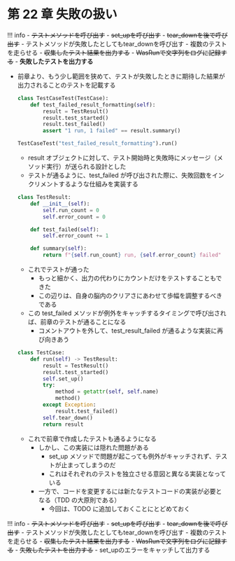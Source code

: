 # 第 22 章 失敗の扱い

<!-- prettier-ignore -->
!!! info 
    - <s>テストメソッドを呼び出す</s>
    - <s>set_upを呼び出す</s>
    - <s>tear_downを後で呼び出す</s>
    - テストメソッドが失敗したとしてもtear_downを呼び出す
    - 複数のテストを走らせる
    - <s>収集したテスト結果を出力する</s>
    - <s>WasRunで文字列をログに記録する</s>
    - **失敗したテストを出力する**

-   前章より、もう少し範囲を狭めて、テストが失敗したときに期待した結果が出力されることのテストを記載する

    ```python
    class TestCaseTest(TestCase):
        def test_failed_result_formatting(self):
            result = TestResult()
            result.test_started()
            result.test_failed()
            assert "1 run, 1 failed" == result.summary()

    TestCaseTest("test_failed_result_formatting").run()
    ```

    -   result オブジェクトに対して、テスト開始時と失敗時にメッセージ（メソッド実行）が送られる設計とした
    -   テストが通るように、test_failed が呼び出された際に、失敗回数をインクリメントするような仕組みを実装する

    ```python
    class TestResult:
        def __init__(self):
            self.run_count = 0
            self.error_count = 0

        def test_failed(self):
            self.error_count += 1

        def summary(self):
            return f"{self.run_count} run, {self.error_count} failed"
    ```

    -   これでテストが通った
        -   もっと細かく、出力の代わりにカウントだけをテストすることもできた
        -   この辺りは、自身の脳内のクリアさにあわせて歩幅を調整するべきである
    -   この test_failed メソッドが例外をキャッチするタイミングで呼び出されば、前章のテストが通ることになる
        -   コメントアウトを外して、test_result_failed が通るような実装に再び向きあう

    ```python
    class TestCase:
        def run(self) -> TestResult:
            result = TestResult()
            result.test_started()
            self.set_up()
            try:
                method = getattr(self, self.name)
                method()
            except Exception:
                result.test_failed()
            self.tear_down()
            return result
    ```

    -   これで前章で作成したテストも通るようになる
        -   しかし、この実装には隠れた問題がある
            -   set_up メソッドで問題が起こっても例外がキャッチされず、テストが止まってしまうのだ
            -   これはそれぞれのテストを独立させる意図と異なる実装となっている
        -   一方で、コードを変更するには新たなテストコードの実装が必要となる（TDD の大原則である）
            -   今回は、TODO に追加しておくことにとどめておく

<!-- prettier-ignore -->
!!! info 
    - <s>テストメソッドを呼び出す</s>
    - <s>set_upを呼び出す</s>
    - <s>tear_downを後で呼び出す</s>
    - テストメソッドが失敗したとしてもtear_downを呼び出す
    - 複数のテストを走らせる
    - <s>収集したテスト結果を出力する</s>
    - <s>WasRunで文字列をログに記録する</s>
    - <s>失敗したテストを出力する</s>
    - set_upのエラーをキャッチして出力する
